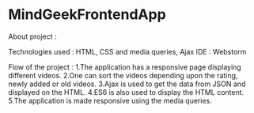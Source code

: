 # MindGeekFrontendApp

About project :

Technologies used : HTML, CSS and media queries, Ajax 
IDE : Webstorm

Flow of the project :
1.The application has a responsive page displaying different videos.
2.One can sort the videos depending upon the rating, newly added or old videos.
3.Ajax is used to get the data from JSON and displayed on the HTML.
4.ES6 is also used to display the HTML content.
5.The application is made responsive using the media queries.
